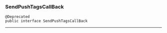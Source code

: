 ### SendPushTagsCallBack <a name="SendPushTagsCallBack"></a>
 
```
@Deprecated
public interface SendPushTagsCallBack 
```
---
